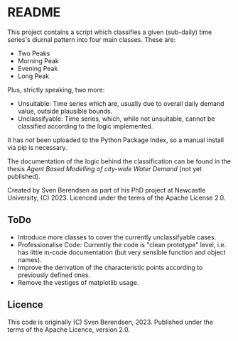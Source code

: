 # README

This project contains a script which classifies a given (sub-daily) time series's diurnal pattern into four main classes. 
These are:

- Two Peaks
- Morning Peak
- Evening Peak
- Long Peak

Plus, strictly speaking, two more:

- Unsuitable: Time series which are, usually due to overall daily demand value, outside plausible bounds.
- Unclassifyable: Time series, which, while not unsuitable, cannot be classified according to the logic implemented.

It has _not_ been uploaded to the Python Package Index, so a manual install via pip is necessary.

The documentation of the logic behind the classification can be found in the thesis _Agent Based Modelling of city-wide Water Demand_ (not yet published).

Created by Sven Berendsen as part of his PhD project at Newcastle University, (C) 2023.
Licenced under the terms of the Apache License 2.0.


## ToDo

- Introduce more classes to cover the currently unclassifyable cases.
- Professionalise Code: Currently the code is "clean prototype" level, i.e. has little in-code documentation (but very sensible function and object names).
- Improve the derivation of the characteristic points according to previously defined ones.
- Remove the vestiges of matplotlib usage.


## Licence
This code is originally (C) Sven Berendsen, 2023.
Published under the terms of the Apache Licence, version 2.0.

